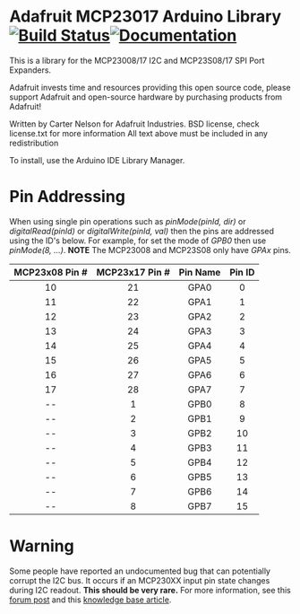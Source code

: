 # Adafruit MCP23017 Arduino Library [![Build Status](https://github.com/adafruit/Adafruit-MCP23017-Arduino-Library/workflows/Arduino%20Library%20CI/badge.svg)](https://github.com/adafruit/Adafruit-MCP23017-Arduino-Library/actions)[![Documentation](https://github.com/adafruit/ci-arduino/blob/master/assets/doxygen_badge.svg)](http://adafruit.github.io/Adafruit-MCP23017-Arduino-Library/html/index.html)

This is a library for the MCP23008/17 I2C and MCP23S08/17 SPI Port Expanders.

Adafruit invests time and resources providing this open source code,
please support Adafruit and open-source hardware by purchasing
products from Adafruit!

Written by Carter Nelson for Adafruit Industries.
BSD license, check license.txt for more information
All text above must be included in any redistribution

To install, use the Arduino IDE Library Manager.

# Pin Addressing

When using single pin operations such as _pinMode(pinId, dir)_ or _digitalRead(pinId)_  or _digitalWrite(pinId, val)_ then the pins are addressed using the ID's below. For example, for set the mode of _GPB0_ then use _pinMode(8, ...)_. **NOTE** The MCP23008 and MCP23S08 only have _GPAx_ pins.

MCP23x08 Pin # | MCP23x17 Pin # | Pin Name | Pin ID
:-------------:|:--------------:|:--------:|:-------:
10 | 21 | GPA0 | 0
11 | 22 | GPA1 | 1
12 | 23 | GPA2 | 2
13 | 24 | GPA3 | 3
14 | 25 | GPA4 | 4
15 | 26 | GPA5 | 5
16 | 27 | GPA6 | 6
17 | 28 | GPA7 | 7
-- |  1 | GPB0 |  8
-- |  2 | GPB1 |  9
-- |  3 | GPB2 | 10
-- |  4 | GPB3 | 11
-- |  5 | GPB4 | 12
-- |  6 | GPB5 | 13
-- |  7 | GPB6 | 14
-- |  8 | GPB7 | 15

# Warning

Some people have reported an undocumented bug that can potentially corrupt the I2C bus.
It occurs if an MCP230XX input pin state changes during I2C readout. **This should be very rare.** For more information, see this [forum post](https://www.microchip.com/forums/m646539.aspx) and this [knowledge base article](https://microchipsupport.force.com/s/article/On-MCP23008-MCP23017-SDA-line-change-when-GPIO7-input-change>).
